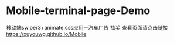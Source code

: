 # Mobile-terminal-page-Demo
移动端swiper3+animate.css应用--汽车广告 抽奖
查看页面请点击链接  https://xuyouwg.github.io/Mobile
